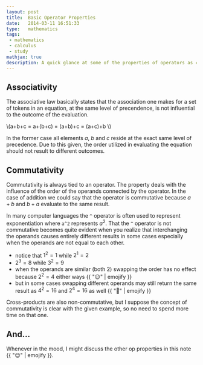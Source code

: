 ```yaml
---
layout: post
title:  Basic Operator Properties
date:   2014-03-11 16:51:33
type:   mathematics
tags:
 - mathematics
 - calculus
 - study
mathjax: true
description: A quick glance at some of the properties of operators as commonly encoutered in my ventures through the world of computer science and mathematics.
---
```


## Associativity
The associative law basically states that the association one makes for
a set of tokens in an equation, at the same level of precendence, is not
influential to the outcome of the evaluation.

\\(a+b+c = a+(b+c) = (a+b)+c = (a+c)+b \\)

In the former case all elements $a$, $b$ and $c$ reside at the exact same
level of precedence. Due to this given, the order utilized in evaluating the
equation should not result to different outcomes.

## Commutativity
Commutativity is always tied to an operator. The property deals with the
influence of the order of the operands connected by the operator. In the
case of addition we could say that the operator is commutative because
$a+b$ and $b+a$ evaluate to the same result. 

In many computer languages the ```^``` operator is often used to represent
exponentiation where ```a^2``` represents $a^{2}$. That the ```^``` operator
is not commutative becomes quite evident when you realize that interchanging
the operands causes entirely different results in some cases especially
when the operands are not equal to each other.

 - notice that $1^{2} = 1$ while $2^{1} = 2$
 - $2^3 = 8$ while $3^{2} = 9$
 - when the operands are similar (both $2$) swapping the order has no effect because $2^{2} = 4$ either ways {{ ":wink:" | emojify }}
 - but in some cases swapping different operands may still return the same result as $4^2 = 16$ and $2^4 = 16$ as well {{ ":speak_no_evil:" | emojify }}

Cross-products are also non-commutative, but I suppose the concept of
commutativity is clear with the given example, so no need to spend more
time on that one.

## And&hellip;
Whenever in the mood, I might discuss the other op properties in this note {{ ":wink:" | emojify }}.
